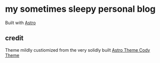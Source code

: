 # my sometimes sleepy personal blog
  
<p>Built with <a href ="https://github.com/withastro/astro">Astro</a></p>
  
## credit
Theme mildly custiomized from the very solidly built <a href="https://github.com/kirontoo/astro-theme-cody">Astro Theme Cody Theme</a>